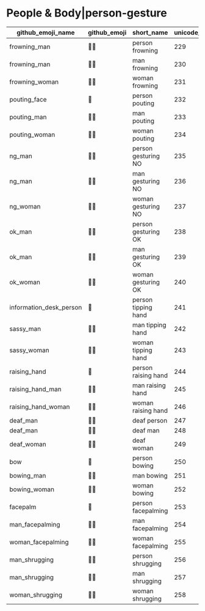 # People & Body|person-gesture

|github_emoji_name|github_emoji|short_name|unicode_index|
|---|---|---|---|
|frowning_man|:frowning_man:|person frowning|229|
|frowning_man|:frowning_man:|man frowning|230|
|frowning_woman|:frowning_woman:|woman frowning|231|
|pouting_face|:pouting_face:|person pouting|232|
|pouting_man|:pouting_man:|man pouting|233|
|pouting_woman|:pouting_woman:|woman pouting|234|
|ng_man|:ng_man:|person gesturing NO|235|
|ng_man|:ng_man:|man gesturing NO|236|
|ng_woman|:ng_woman:|woman gesturing NO|237|
|ok_man|:ok_man:|person gesturing OK|238|
|ok_man|:ok_man:|man gesturing OK|239|
|ok_woman|:ok_woman:|woman gesturing OK|240|
|information_desk_person|:information_desk_person:|person tipping hand|241|
|sassy_man|:sassy_man:|man tipping hand|242|
|sassy_woman|:sassy_woman:|woman tipping hand|243|
|raising_hand|:raising_hand:|person raising hand|244|
|raising_hand_man|:raising_hand_man:|man raising hand|245|
|raising_hand_woman|:raising_hand_woman:|woman raising hand|246|
|deaf_man|:deaf_man:|deaf person|247|
|deaf_man|:deaf_man:|deaf man|248|
|deaf_woman|:deaf_woman:|deaf woman|249|
|bow|:bow:|person bowing|250|
|bowing_man|:bowing_man:|man bowing|251|
|bowing_woman|:bowing_woman:|woman bowing|252|
|facepalm|:facepalm:|person facepalming|253|
|man_facepalming|:man_facepalming:|man facepalming|254|
|woman_facepalming|:woman_facepalming:|woman facepalming|255|
|man_shrugging|:man_shrugging:|person shrugging|256|
|man_shrugging|:man_shrugging:|man shrugging|257|
|woman_shrugging|:woman_shrugging:|woman shrugging|258|
